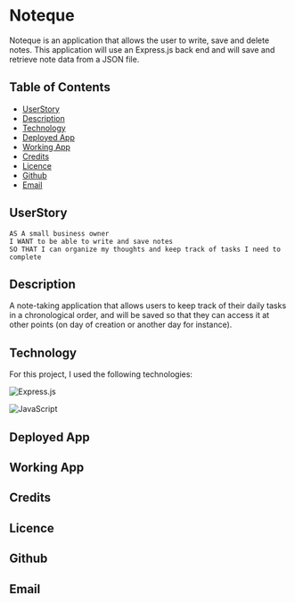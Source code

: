 # Noteque

Noteque is an application that allows the user to write, save and delete notes. This application will use an Express.js back end and will save and retrieve note data from a JSON file.

## Table of Contents

- [UserStory](#UserStory)
- [Description](#Description)
- [Technology](#Technology)
- [Deployed App](#DeployedApp)
- [Working App](#WorkingApp)
- [Credits](#Credits)
- [Licence](#Licence)
- [Github](#Github)
- [Email](#Email)

## UserStory

```
AS A small business owner
I WANT to be able to write and save notes
SO THAT I can organize my thoughts and keep track of tasks I need to complete
```

## Description

A note-taking application that allows users to keep track of their daily tasks in a chronological order, and will be saved so that they can access it at other points (on day of creation or another day for instance).

## Technology

For this project, I used the following technologies:

![Express.js](https://img.shields.io/badge/express.js-%23404d59.svg?style=for-the-badge&logo=express&logoColor=%2361DAFB)

![JavaScript](https://img.shields.io/badge/javascript-%23323330.svg?style=for-the-badge&logo=javascript&logoColor=%23F7DF1E)

## Deployed App

## Working App

## Credits

## Licence

## Github

## Email
